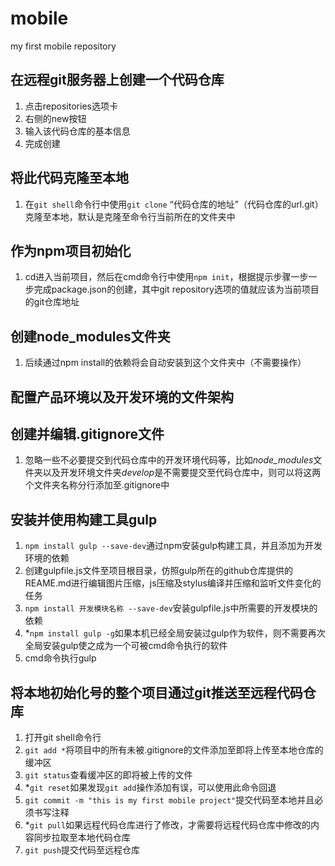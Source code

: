 # mobile
my first mobile repository
## 在远程git服务器上创建一个代码仓库

1. 点击repositories选项卡
2. 右侧的new按钮
3. 输入该代码仓库的基本信息
4. 完成创建

## 将此代码克隆至本地

1. 在`git shell`命令行中使用`git clone` “代码仓库的地址”（代码仓库的url.git）克隆至本地，默认是克隆至命令行当前所在的文件夹中

## 作为npm项目初始化

1. cd进入当前项目，然后在cmd命令行中使用`npm init`，根据提示步骤一步一步完成package.json的创建，其中git repository选项的值就应该为当前项目的git仓库地址

## 创建node_modules文件夹

1. 后续通过npm install的依赖将会自动安装到这个文件夹中（不需要操作）

## 配置产品环境以及开发环境的文件架构

## 创建并编辑.gitignore文件

1. 忽略一些不必要提交到代码仓库中的开发环境代码等，比如*node_modules*文件夹以及开发环境文件夹*develop*是不需要提交至代码仓库中，则可以将这两个文件夹名称分行添加至.gitignore中

## 安装并使用构建工具gulp

1. `npm install gulp --save-dev`通过npm安装gulp构建工具，并且添加为开发环境的依赖
2. 创建gulpfile.js文件至项目根目录，仿照gulp所在的github仓库提供的REAME.md进行编辑图片压缩，js压缩及stylus编译并压缩和监听文件变化的任务
3. `npm install 开发模块名称 --save-dev`安装gulpfile.js中所需要的开发模块的依赖
4. \*`npm install gulp -g`如果本机已经全局安装过gulp作为软件，则不需要再次全局安装gulp使之成为一个可被cmd命令执行的软件
5. cmd命令执行gulp

## 将本地初始化号的整个项目通过git推送至远程代码仓库

1. 打开git shell命令行
2. `git add *`将项目中的所有未被.gitignore的文件添加至即将上传至本地仓库的缓冲区
3. `git status`查看缓冲区的即将被上传的文件
4. \*`git reset`如果发现`git add`操作添加有误，可以使用此命令回退
5. `git commit -m "this is my first mobile project"`提交代码至本地并且必须书写注释
6. \*`git pull`如果远程代码仓库进行了修改，才需要将远程代码仓库中修改的内容同步拉取至本地代码仓库
7. `git push`提交代码至远程仓库
